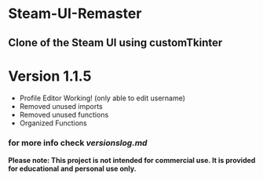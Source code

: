 # Steam-UI-Remaster
## Clone of the Steam UI using customTkinter

# Version 1.1.5
 - Profile Editor Working! (only able to edit username)
 - Removed unused imports
 - Removed unused functions
 - Organized Functions

### for more info check *versionslog.md*

**Please note: This project is not intended for commercial use. It is provided for educational and personal use only.**
